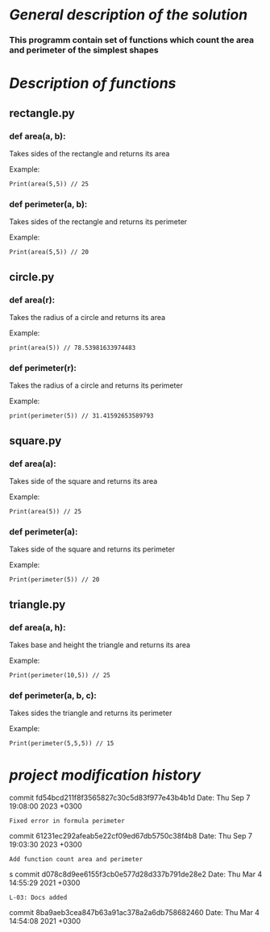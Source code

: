 # *General description of the solution*
### This programm contain set of functions which count the area and perimeter of the simplest shapes
# *Description of functions*
## rectangle.py
### def area(a, b):
Takes sides of the rectangle and returns its area

Example:

    Print(area(5,5)) // 25
### def perimeter(a, b):
Takes sides of the rectangle and returns its perimeter

Example:

    Print(area(5,5)) // 20
## circle.py
### def area(r):
Takes the radius of a circle and returns its area

Example:

    print(area(5)) // 78.53981633974483
### def perimeter(r):
Takes the radius of a circle and returns its perimeter

Example:
    
    print(perimeter(5)) // 31.41592653589793
## square.py
### def area(a):
Takes side of the square and returns its area

Example:

    Print(area(5)) // 25
### def perimeter(a):
Takes side of the square and returns its perimeter

Example:

    Print(perimeter(5)) // 20
## triangle.py
### def area(a, h):
Takes base and height the triangle and returns its area

Example:

    Print(perimeter(10,5)) // 25
### def perimeter(a, b, c):
Takes sides the triangle and returns its perimeter

Example:

    Print(perimeter(5,5,5)) // 15
# *project modification history*
commit fd54bcd211f8f3565827c30c5d83f977e43b4b1d
Date:   Thu Sep 7 19:08:00 2023 +0300

    Fixed error in formula perimeter

commit 61231ec292afeab5e22cf09ed67db5750c38f4b8
Date:   Thu Sep 7 19:03:30 2023 +0300

    Add function count area and perimeter
s
commit d078c8d9ee6155f3cb0e577d28d337b791de28e2
Date:   Thu Mar 4 14:55:29 2021 +0300

    L-03: Docs added

commit 8ba9aeb3cea847b63a91ac378a2a6db758682460
Date:   Thu Mar 4 14:54:08 2021 +0300
